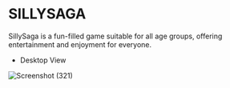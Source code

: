 # SILLYSAGA
SillySaga is a fun-filled game suitable for all age groups, offering entertainment and enjoyment for everyone.

- Desktop View

![Screenshot (321)](https://github.com/jayshreee10/SILLYSAGA/assets/155508849/4eab1baf-582b-45cf-8197-21cd82b2adb6)
